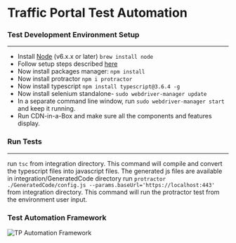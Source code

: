 # Traffic Portal Test Automation 

### Test Development Environment Setup
---
* Install [Node](http://nodejs.org) (v6.x.x or later) `brew install node`
* Follow setup steps described [here](http://www.protractortest.org/#/tutorial#setup)
* Now install packages manager: `npm install`
* Now install protractor `npm i protractor`
* Now install typescript `npm install typescript@3.6.4 -g`
* Now install selenium standalone- `sudo webdriver-manager update`
* In a separate command line window, run `sudo webdriver-manager start` and keep it running.
* Run CDN-in-a-Box and make sure all the components and features display.

### Run Tests
---
run `tsc` from integration directory. This command will compile and convert the typescript files into javascript files. The generated js files are available in integration/GeneratedCode directory
run `protractor ./GeneratedCode/config.js --params.baseUrl='https://localhost:443'` from integration directory. This command will run the protractor test from the environment user input.

### Test Automation Framework
![TP Automation Framework](/trafficportal/tp-framework.png)
